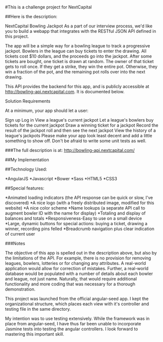 #This is a challenge project for NextCapital

##Here is the description:

NextCapital Bowling Jackpot
As a part of our interview process, we'd like you to build a webapp that integrates with the RESTful JSON API defined in this project.

The app will be a simple way for a bowling league to track a progressive jackpot. Bowlers in the league can buy tickets to enter the drawing. All tickets cost $10 dollars, and the proceeds go into the jackpot. After some tickets are bought, one ticket is drawn at random. The owner of that ticket gets to roll once. If they get a strike, they win the entire pot. Otherwise, they win a fraction of the pot, and the remaining pot rolls over into the next drawing.

This API provides the backend for this app, and is publicly accessible at http://bowling-api.nextcapital.com. It is documented below.

Solution Requirements

At a minimum, your app should let a user:

Sign up
Log in
View a league's current jackpot
Let a league's bowlers buy tickets for the current jackpot
Draw a winning ticket for a jackpot
Record the result of the jackpot roll and then see the next jackpot
View the history of a league's jackpots
Please make your app look least decent and add a little something to show off. Don't be afraid to write some unit tests as well.

###The full description is at: http://bowling-api.nextcapital.com/

##My Implementation

##Technology Used:

*AngularJS
*Javascript
*Bower
*Sass
*HTML5
*CSS3

##Special features:

*Animated loading indicators (the API response can be quick or slow, I've discovered)
*A nice logo (with a freely distributed image, modified for this website)
*A nice color scheme
*Name lookups (a separate API call to augment bowler ID with the name for display)
*Totaling and display of balances and totals
*Responsiveness-Easy to use on a small device
*Large, dynamic buttons for special actions: buying a ticket, drawing a winner, recording pins felled
*Breadcrumb navigation plus clear indication of current user

###Notes

The objective of this app is spelled out in the description above, but also by the limitations of the API. For example, there is no provision
for removing leagues, bowlers, lotteries or for changing any attributes. A real-world application would allow for correction of mistakes. Further, a real-world database would be populated with a number of details about each bowler and league, not just name. Naturally, that would require additional functionality and more coding that was necessary for a thorough demonstration.

This project was launched from the official angular-seed app. I kept the organizational structure, which places each view with it's controller and testing
file in the same directory.

My intention was to use testing extensively. While the framework was in place from angular-seed, I have thus far been unable to incorporate Jasmine tests into testing the angular controllers. I look forward to mastering this important skill.
